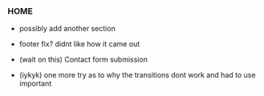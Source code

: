 ### HOME

- possibly add another section
- footer fix? didnt like how it came out

- (wait on this) Contact form submission
- (iykyk) one more try as to why the transitions dont work and had to use important
